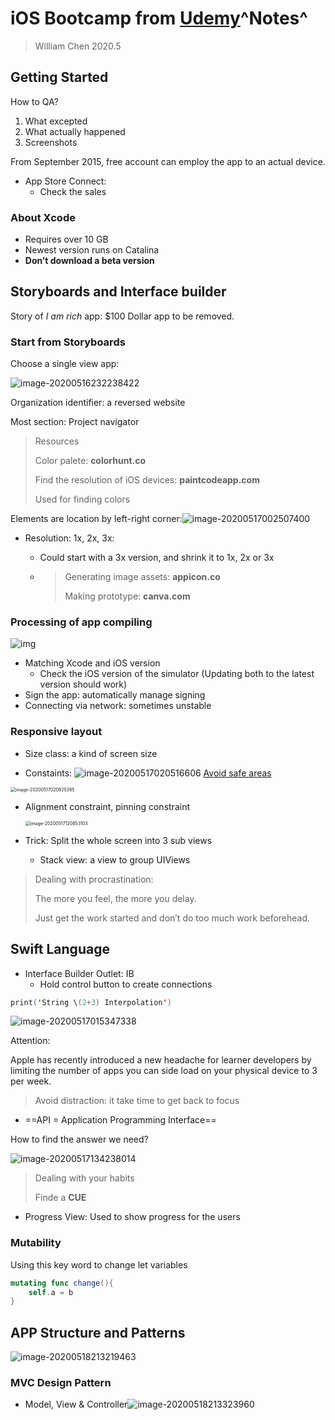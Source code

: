 # iOS Bootcamp from [Udemy](https://www.udemy.com/course/ios-13-app-development-bootcamp)^Notes^

> William Chen
> 2020.5

## Getting Started

How to QA?

1. What excepted
2. What actually happened
3. Screenshots

From September 2015, free account can employ the app to an actual device.

- App Store Connect:
  - Check the sales

### About Xcode

- Requires over 10 GB
- Newest version runs on Catalina
- **Don’t download a beta version**

## Storyboards and Interface builder

Story of *I am rich* app: $100 Dollar app to be removed.

### Start from Storyboards

Choose a single view app:

![image-20200516232238422](https://billc.oss-cn-shanghai.aliyuncs.com/img/2020-05-16-image-20200516232238422-xU22iD.png)

Organization identifier: a reversed website

Most section: Project navigator

> Resources
>
> Color palete: **colorhunt.co**
>
> Find the resolution of iOS devices: **paintcodeapp.com**
>
> Used for finding colors

Elements are location by left-right corner:![image-20200517002507400](https://billc.oss-cn-shanghai.aliyuncs.com/img/2020-05-17-image-20200517002507400-nPp8Pf.png)

- Resolution: 1x, 2x, 3x:

  - Could start with a 3x version, and shrink it to 1x, 2x or 3x

  - > Generating image assets: **appicon.co**
    >
    > Making prototype: **canva.com**

### Processing of app compiling

![img](https://i.udemycdn.com/redactor/raw/2019-10-17_14-18-57-1c7f89b1fb5df67f437fe9f6f6d62152.png)

- Matching Xcode and iOS version
  - Check the iOS version of the simulator (Updating both to the latest version should work)
- Sign the app: automatically manage signing
- Connecting via network: sometimes unstable

### Responsive layout

- Size class: a kind of screen size

- Constaints: ![image-20200517020516606](https://billc.oss-cn-shanghai.aliyuncs.com/img/2020-05-17-image-20200517020516606-CEcjda.png) <u>Avoid safe areas</u>

<img src="https://billc.oss-cn-shanghai.aliyuncs.com/img/2020-05-17-image-20200517020925385-zmDrX9.png" alt="image-20200517020925385" style="zoom:50%;" />

- Alignment constraint, pinning constraint

  <img src="https://billc.oss-cn-shanghai.aliyuncs.com/img/2020-05-17-image-20200517120853103-NA7ehs.png" alt="image-20200517120853103" style="zoom:50%;" />

- Trick: Split the whole screen into 3 sub views

  - Stack view: a view to group UIViews

> Dealing with procrastination:
>
> The more you feel, the more you delay.
>
> Just get the work started and don’t do too much work beforehead.

## Swift Language

- Interface Builder Outlet: IB
  - Hold control button to create connections

```swift
print('String \(2+3) Interpolation')
```

![image-20200517015347338](https://billc.oss-cn-shanghai.aliyuncs.com/img/2020-05-17-image-20200517015347338-Rg9QOa.png)

Attention:

Apple has recently introduced a new headache for learner developers by limiting the number of apps you can side load on your physical device to 3 per week.

> Avoid distraction: it take time to get back to focus

- ==API = Application Programming Interface==

How to find the answer we need?

![image-20200517134238014](https://billc.oss-cn-shanghai.aliyuncs.com/img/2020-05-17-kwwkI7.png)

>Dealing with your habits
>
>Finde a **CUE**

- Progress View: Used to show progress for the users

### Mutability

Using this key word to change let variables

```swift
mutating func change(){
	self.a = b
}
```



## APP Structure and Patterns

![image-20200518213219463](https://billc.oss-cn-shanghai.aliyuncs.com/img/2020-05-18-uvJEJV.png)

### MVC Design Pattern

- Model, View & Controller![image-20200518213323960](../../../../../Library/Application%20Support/typora-user-images/image-20200518213323960.png)


